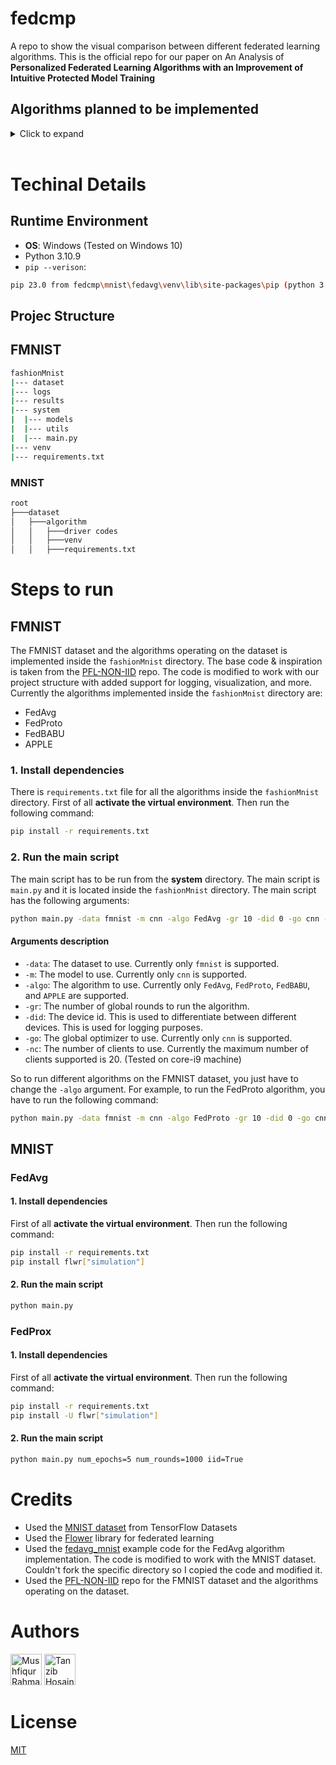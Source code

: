 # fedcmp

A repo to show the visual comparison between different federated learning algorithms. This is the official repo for our paper on An Analysis of **Personalized Federated Learning Algorithms with an Improvement of Intuitive Protected Model Training**

## Algorithms planned to be implemented

<details>
<summary>Click to expand</summary>

- [x] FedAvg
- [x] FedProx
- [x] FedProto
- [x] FedBABU
- [x] APPLE

</details>
<br>

# Techinal Details

## Runtime Environment

- **OS**: Windows (Tested on Windows 10)
- Python 3.10.9
- `pip --verison`:

```bash
pip 23.0 from fedcmp\mnist\fedavg\venv\lib\site-packages\pip (python 3.10)
```

## Projec Structure

## FMNIST

```bash
fashionMnist
|--- dataset
|--- logs
|--- results
|--- system
|  |--- models
|  |--- utils
|  |--- main.py
|--- venv
|--- requirements.txt

```

### MNIST

```bash
root
├───dataset
│   ├───algorithm
│   │   ├───driver codes
│   │   ├───venv
│   │   ├───requirements.txt
```

# Steps to run

## FMNIST

The FMNIST dataset and the algorithms operating on the dataset is implemented inside the `fashionMnist` directory. The base code & inspiration is taken from the [PFL-NON-IID](https://github.com/TsingZ0/PFL-Non-IID) repo. The code is modified to work with our project structure with added support for logging, visualization, and more. Currently the algorithms implemented inside the `fashionMnist` directory are:

- FedAvg
- FedProto
- FedBABU
- APPLE

### 1. Install dependencies

There is `requirements.txt` file for all the algorithms inside the `fashionMnist` directory. First of all **activate the virtual environment**. Then run the following command:

```bash
pip install -r requirements.txt
```

### 2. Run the main script

The main script has to be run from the **system** directory. The main script is `main.py` and it is located inside the `fashionMnist` directory. The main script has the following arguments:

```bash
python main.py -data fmnist -m cnn -algo FedAvg -gr 10 -did 0 -go cnn -nc 1
```

#### Arguments description

- `-data`: The dataset to use. Currently only `fmnist` is supported.
- `-m`: The model to use. Currently only `cnn` is supported.
- `-algo`: The algorithm to use. Currently only `FedAvg`, `FedProto`, `FedBABU`, and `APPLE` are supported.
- `-gr`: The number of global rounds to run the algorithm.
- `-did`: The device id. This is used to differentiate between different devices. This is used for logging purposes.
- `-go`: The global optimizer to use. Currently only `cnn` is supported.
- `-nc`: The number of clients to use. Currently the maximum number of clients supported is 20. (Tested on core-i9 machine)

So to run different algorithms on the FMNIST dataset, you just have to change the `-algo` argument. For example, to run the FedProto algorithm, you have to run the following command:

```bash
python main.py -data fmnist -m cnn -algo FedProto -gr 10 -did 0 -go cnn -nc 1
```

<!-- #### Getting the results TODO -->

## MNIST

### FedAvg

#### 1. Install dependencies

First of all **activate the virtual environment**. Then run the following command:

```bash
pip install -r requirements.txt
pip install flwr["simulation"]
```

#### 2. Run the main script

```bash
python main.py
```

### FedProx

#### 1. Install dependencies

First of all **activate the virtual environment**. Then run the following command:

```bash
pip install -r requirements.txt
pip install -U flwr["simulation"]

```

#### 2. Run the main script

```bash
python main.py num_epochs=5 num_rounds=1000 iid=True
```

# Credits

- Used the [MNIST dataset](https://www.tensorflow.org/datasets/catalog/mnist) from TensorFlow Datasets
- Used the [Flower](https://flower.dev/) library for federated learning
- Used the [fedavg_mnist](https://github.com/adap/flower/tree/main/baselines/flwr_baselines/publications/fedavg_mnist) example code for the FedAvg algorithm implementation. The code is modified to work with the MNIST dataset. Couldn't fork the specific directory so I copied the code and modified it.
- Used the [PFL-NON-IID](https://github.com/TsingZ0/PFL-Non-IID) repo for the FMNIST dataset and the algorithms operating on the dataset.

# Authors

<a href="https://github.com/abir-tx"><img src="https://avatars.githubusercontent.com/u/28858998?v=4" width="50" height="50" title="Mushfiqur Rahman Abir"/></a> <a href="https://github.com/karit7"><img src="https://avatars.githubusercontent.com/u/120469589?v=4" width="50" height="50" title="Tanzib Hosain" /></a>

# License

[MIT](https://choosealicense.com/licenses/mit/)
